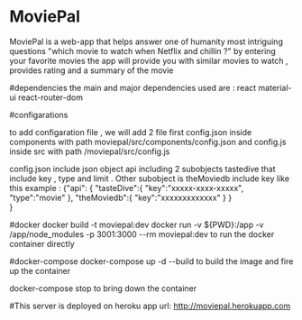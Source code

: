 # MoviePal

MoviePal is a web-app that helps answer one of humanity most intriguing questions "which movie to watch when Netflix and chillin ?" by entering your favorite movies the app will provide you with similar movies to watch , provides rating and a summary of the movie

#dependencies
the main and major dependencies used are :
react
material-ui
react-router-dom

#configarations

to add configaration file , we will add 2 file first config.json inside components with path moviepal/src/components/config.json
and config.js inside src with path /moviepal/src/config.js

config.json include json object api including 2 subobjects tastedive that include key , type and limit . Other subobject is theMoviedb include key like this example :
{"api": {
    "tasteDive":{
     "key":"xxxxx-xxxx-xxxxx",
     "type":"movie"
    },
    "theMoviedb":{
     "key":"xxxxxxxxxxxxx"
    }
}    
}

#docker
docker build -t moviepal:dev
docker run -v ${PWD}:/app -v /app/node_modules -p 3001:3000 --rm moviepal:dev
to run the docker container directly


#docker-compose
docker-compose up -d --build
to build the image and fire up the container

docker-compose stop
to bring down the container

#This server is deployed on heroku
app url: http://moviepal.herokuapp.com
